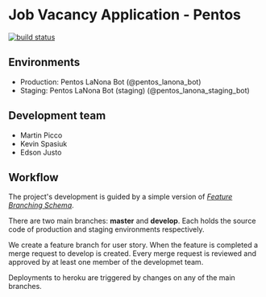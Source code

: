 Job Vacancy Application - Pentos
================================

[![build status](https://gitlab.com/fiuba-memo2/tp2/pentos-bot/badges/master/build.svg)](https://gitlab.com/fiuba-memo2/tp2/pentos-bot/commits/master)

## Environments

- Production: Pentos LaNona Bot (@pentos_lanona_bot)
- Staging: Pentos LaNona Bot (staging) (@pentos_lanona_staging_bot)

## Development team

- Martin Picco
- Kevin Spasiuk
- Edson Justo

## Workflow

The project's development is guided by a simple version of [*Feature Branching Schema*](https://nvie.com/posts/a-successful-git-branching-model/).

There are two main branches: **master** and **develop**. Each holds the source code of production and staging environments respectively.

We create a feature branch for user story. When the feature is completed a merge request to develop is created.
Every merge request is reviewed and approved by at least one member of the developmet team.

Deployments to heroku are triggered by changes on any of the main branches.